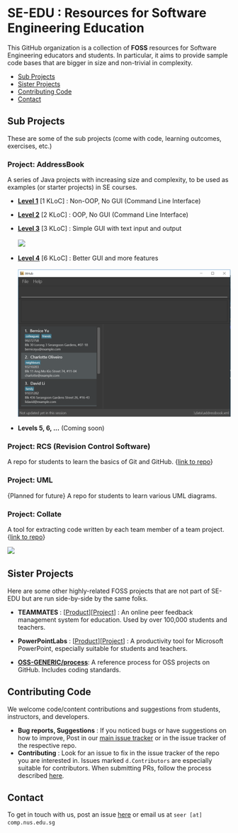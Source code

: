 # SE-EDU : Resources for Software Engineering Education
This GitHub organization is a collection of **FOSS** resources for Software Engineering educators and students. 
In particular, it aims to provide sample code bases that are bigger in size and non-trivial in complexity.

* [Sub Projects](#sub-projects)
* [Sister Projects](#sister-projects)
* [Contributing Code](#contributing-code)
* [Contact](#contact)

## Sub Projects
These are some of the sub projects (come with code, learning outcomes, exercises, etc.) 

### Project: AddressBook 
A series of Java projects with increasing size and complexity, to be used as examples (or starter projects) in SE courses.

  * [**Level 1**](https://github.com/se-edu/addressbook-level1) [1 KLoC] : Non-OOP, No GUI (Command Line Interface)
  * [**Level 2**](https://github.com/se-edu/addressbook-level2) [2 KLoC] : OOP, No GUI (Command Line Interface)
  * [**Level 3**](https://github.com/se-edu/addressbook-level3) [3 KLoC] : Simple GUI with text input and output<br><br>
    <img src="https://github.com/se-edu/addressbook-level3/blob/master/doc/images/Ui.png" >
    
  * [**Level 4**](https://github.com/se-edu/addressbook-level4) [6 KLoC] : Better GUI and more features<br><br>
    <img src="https://github.com/se-edu/addressbook-level4/raw/master/docs/images/Ui.png" >
    
  * **Levels 5, 6, ...** (Coming soon)
  
### Project: RCS (Revision Control Software) 
A repo for students to learn the basics of Git and GitHub. {[link to repo](../../../rcs)}

### Project: UML 
{Planned for future} A repo for students to learn various UML diagrams. 

### Project: Collate
A tool for extracting code written by each team member of a team project. {[link to repo](../../../collate)}

<img src="https://github.com/se-edu/collate/raw/master/docs/images/collate-overview.gif" >

## Sister Projects
Here are some other highly-related FOSS projects that are not part of SE-EDU but are run side-by-side by the same folks.

* **TEAMMATES** : [[Product](https://teammatesv4.appspot.com)][[Project](https://github.com/teammates/teammates)] : 
  An online peer feedback management system for education. 
  Used by over 100,000 students and teachers.
* **PowerPointLabs** : 
  [[Product](http://PowerPointLabs.info)][[Project](https://github.com/powerpointlabs/powerpointlabs)] 
  : A productivity tool for Microsoft PowerPoint, especially suitable for students and teachers.
  
* [**OSS-GENERIC/process**](https://github.com/oss-generic/process): A reference process for OSS projects on GitHub. 
  Includes coding standards.


## Contributing Code
We welcome code/content contributions and suggestions from students, instructors, and developers.

* **Bug reports, Suggestions** : If you noticed bugs or have suggestions on how to improve,
  Post in our [main issue tracker](https://github.com/se-edu/main/issues) or in the issue tracker of the respective repo.
* **Contributing** : Look for an issue to fix in the issue tracker of the repo you are interested in. 
  Issues marked `d.Contributors` are especially suitable for contributors. When submitting PRs, 
  follow the process described [here](https://github.com/oss-generic/process). 

## Contact 
To get in touch with us, post an issue [here](https://github.com/se-edu/main/issues) or email us at `seer [at] comp.nus.edu.sg`

